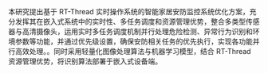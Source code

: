 本研究提出基于 RT-Thread 实时操作系统的智能家居安防监控系统优化方案，充分发挥其在嵌入式系统中的实时性、多任务调度和资源管理优势，整合多类型传感器与高清摄像头，运用实时多任务调度机制并行处理危险检测、异常行为识别和环境参数等功能，并通过优先级设置，确保安防相关任务的优先执行，实现各功能并行高效处理。。同时采用轻量化图像处理算法与机器学习模型，结合 RT-Thread 资源管理优势，将识别算法部署于嵌入式设备端。
